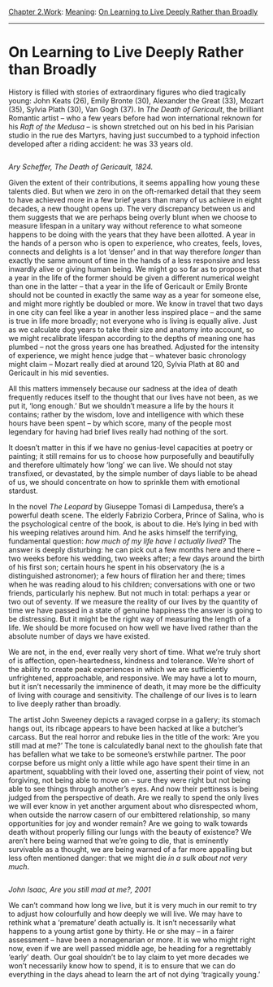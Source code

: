 [Chapter 2.Work](https://www.theschooloflife.com/thebookoflife/category/work/): [Meaning](https://www.theschooloflife.com/thebookoflife/category/work/meaning/): [On Learning to Live Deeply Rather than Broadly](https://www.theschooloflife.com/thebookoflife/on-living-deeply-rather-than-lengthily/)

* * *

# On Learning to Live Deeply Rather than Broadly

History is filled with stories of extraordinary figures who died tragically young: John Keats (26), Emily Bronte (30), Alexander the Great (33), Mozart (35), Sylvia Plath (30), Van Gogh (37). In _The Death of Gericault_, the brilliant Romantic artist – who a few years before had won international reknown for his _Raft of the Medusa_ – is shown stretched out on his bed in his Parisian studio in the rue des Martyrs, having just succumbed to a typhoid infection developed after a riding accident: he was 33 years old.

<figure class="wp-block-image"><img src="https://lh5.googleusercontent.com/Z2ufP0MuSf7k3vjqPFIfbg9Z1IEGXUDYttTz9gUXyWDIYJVD-xkzoValZesWtdANumhJKtkuqZVoxzN4ZuY8_r-idX9pYI-T-bm1R_F12DWpo29UCkESAn-hLxszoK7uXAh0WaOG" alt=""></figure>

_Ary Scheffer, The Death of Gericault, 1824._&nbsp;

Given the extent of their contributions, it seems appalling how young these talents died. But when we zero in on the oft-remarked detail that they seem to have achieved more in a few brief years than many of us achieve in eight decades, a new thought opens up. The very discrepancy between us and them suggests that we are perhaps being overly blunt when we choose to measure lifespan in a unitary way without reference to what someone happens to be doing with the years that they have been allotted. A year in the hands of a person who is open to experience, who creates, feels, loves, connects and delights is a lot ‘denser’ and in that way therefore _longer_ than exactly the same amount of time in the hands of a less responsive and less inwardly alive or giving human being. We might go so far as to propose that a year in the life of the former should be given a different numerical weight than one in the latter – that a year in the life of Gericault or Emily Bronte should not be counted in exactly the same way as a year for someone else, and might more rightly be doubled or more. We know in travel that two days in one city can feel like a year in another less inspired place – and the same is true in life more broadly; not everyone who is living is equally alive. Just as we calculate dog years to take their size and anatomy into account, so we might recalibrate lifespan according to the depths of meaning one has plumbed – not the gross years one has breathed. Adjusted for the intensity of experience, we might hence judge that – whatever basic chronology might claim – Mozart really died at around 120, Sylvia Plath at 80 and Gericault in his mid seventies.

All this matters immensely because our sadness at the idea of death frequently reduces itself to the thought that our lives have not been, as we put it, ‘long enough.’ But we shouldn’t measure a life by the hours it contains; rather by the wisdom, love and intelligence with which these hours have been spent – by which score, many of the people most legendary for having had brief lives really had nothing of the sort.

It doesn’t matter in this if we have no genius-level capacities at poetry or painting; it still remains for us to choose how purposefully and beautifully and therefore ultimately how ‘long’ we can live. We should not stay transfixed, or devastated, by the simple number of days liable to be ahead of us, we should concentrate on how to sprinkle them with emotional stardust.&nbsp;

In the novel _The Leopard_ by Giuseppe Tomasi di Lampedusa, there’s a powerful death scene. The elderly Fabrizio Corbera, Prince of Salina, who is the psychological centre of the book, is about to die. He’s lying in bed with his weeping relatives around him. And he asks himself the terrifying, fundamental question: _how much of my life have I actually lived?_ The answer is deeply disturbing: he can pick out a few months here and there – two weeks before his wedding, two weeks after; a few days around the birth of his first son; certain hours he spent in his observatory (he is a distinguished astronomer); a few hours of fliration her and there; times when he was reading aloud to his children; conversations with one or two friends, particularly his nephew. But not much in total: perhaps a year or two out of seventy. If we measure the reality of our lives by the quantity of time we have passed in a state of genuine happiness the answer is going to be distressing. But it might be the right way of measuring the length of a life. We should be more focused on how well we have lived rather than the absolute number of days we have existed.&nbsp;

We are not, in the end, ever really very short of time. What we’re truly short of is affection, open-heartedness, kindness and tolerance. We’re short of the ability to create peak experiences in which we are sufficiently unfrightened, approachable, and responsive. We may have a lot to mourn, but it isn’t necessarily the imminence of death, it may more be the difficulty of living with courage and sensitivity. The challenge of our lives is to learn to live deeply rather than broadly.

The artist John Sweeney depicts a ravaged corpse in a gallery; its stomach hangs out, its ribcage appears to have been hacked at like a butcher’s carcass. But the real horror and rebuke lies in the title of the work: ‘Are you still mad at me?’ The tone is calculatedly banal next to the ghoulish fate that has befallen what we take to be someone’s erstwhile partner. The poor corpse before us might only a little while ago have spent their time in an apartment, squabbling with their loved one, asserting their point of view, not forgiving, not being able to move on – sure they were right but not being able to see things through another’s eyes. And now their pettiness is being judged from the perspective of death. Are we really to spend the only lives we will ever know in yet another argument about who disrespected whom, when outside the narrow casern of our embittered relationship, so many opportunities for joy and wonder remain? Are we going to walk towards death without properly filling our lungs with the beauty of existence? We aren’t here being warned that we’re going to die, that is eminently survivable as a thought, we are being warned of a far more appalling but less often mentioned danger: that we might die _in a sulk about not very much_.

<figure class="aligncenter"><img src="https://lh5.googleusercontent.com/RwbdDM_T7mRwccBujL7yigzBIjl_kxUfSZFriyCqD02sgYYvTvFxCmyJtsb-5x8cC71pXe_82ORkPY5ReEDNlE8TzT0yXR8lMgws87WhnGd4GVNXY2_wC_bfROIWVftphKcq09Ax" alt=""></figure>

_John Isaac, Are you still mad at me?, 2001_

We can’t command how long we live, but it is very much in our remit to try to adjust how colourfully and how deeply we will live. We may have to rethink what a ‘premature’ death actually is. It isn’t necessarily what happens to a young artist gone by thirty. He or she may – in a fairer assessment – have been a nonagenarian or more. It is we who might right now, even if we are well passed middle age, be heading for a regrettably ‘early’ death. Our goal shouldn’t be to lay claim to yet more decades we won’t necessarily know how to spend, it is to ensure that we can do everything in the days ahead to learn the art of not dying ‘tragically young.’

